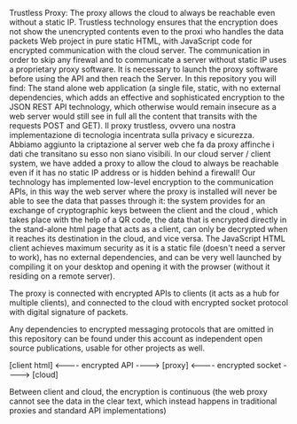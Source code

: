 Trustless Proxy: The proxy allows the cloud to always be reachable even without a static IP. Trustless technology ensures that the encryption does not show the unencrypted contents even to the proxi who handles the data packets
Web project in pure static HTML, with JavaScript code for encrypted communication with the cloud server. The communication in order to skip any firewal and to communicate a server without static IP uses a proprietary proxy software.
It is necessary to launch the proxy software before using the API and then reach the Server.
In this repository you will find:
The stand alone web application (a single file, static, with no external dependencies, which adds an effective and sophisticated encryption to the JSON REST API technology, which otherwise would remain insecure as a web server would still see in full all the content that transits with the requests POST and GET).
Il proxy trustless, ovvero una nostra implementazione di tecnologia incentrata sulla privacy e sicurezza. Abbiamo aggiunto la criptazione al server web che fa da proxy affinche i dati che transitano su esso non siano visibili.
In our cloud server / client system, we have added a proxy to allow the cloud to always be reachable even if it has no static IP address or is hidden behind a firewall!
Our technology has implemented low-level encryption to the communication APIs, in this way the web server where the proxy is installed will never be able to see the data that passes through it: the system provides for an exchange of cryptographic keys between the client and the cloud , which takes place with the help of a QR code, the data that is encrypted directly in the stand-alone html page that acts as a client, can only be decrypted when it reaches its destination in the cloud, and vice versa.
The JavaScript HTML client achieves maximum security as it is a static file (doesn't need a server to work), has no external dependencies, and can be very well launched by compiling it on your desktop and opening it with the prowser (without it residing on a remote server).

The proxy is connected with encrypted APIs to clients (it acts as a hub for multiple clients), and connected to the cloud with encrypted socket protocol with digital signature of packets.

Any dependencies to encrypted messaging protocols that are omitted in this repository can be found under this account as independent open source publications, usable for other projects as well.

[client html] <---- encrypted API ----> [proxy] <---- encrypted socket ----> [cloud]

Between client and cloud, the encryption is continuous (the web proxy cannot see the data in the clear text, which instead happens in traditional proxies and standard API implementations)
